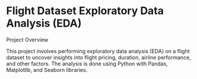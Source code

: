 # Flight Dataset Exploratory Data Analysis (EDA)

Project Overview

This project involves performing exploratory data analysis (EDA) on a flight dataset to uncover insights into flight pricing, duration, airline performance, and other factors. The analysis is done using Python with Pandas, Matplotlib, and Seaborn libraries.

